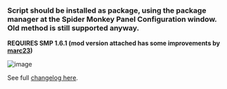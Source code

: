 ### Script should be installed as package, using the package manager at the Spider Monkey Panel Configuration window. Old method is still supported anyway.

**REQUIRES SMP 1.6.1 (mod version attached has some improvements by [marc23](https://hydrogenaud.io/index.php/topic,116669.msg1026243.html#msg1026243))**

![image](https://user-images.githubusercontent.com/83307074/236854774-0bc7ab57-e963-4293-81f9-22becd49a67b.png)

See full [changelog here](https://github.com/regorxxx/World-Map-SMP/blob/main/CHANGELOG.md).